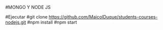 #MONGO Y NODE JS

#Ejecutar
#git clone https://github.com/MaicolDuque/students-courses-nodejs.git
#npm install
#npm start